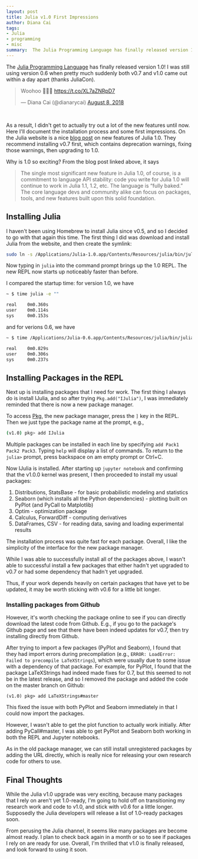 ```yaml
---
layout: post
title: Julia v1.0 First Impressions
author: Diana Cai
tags:
- Julia
- programming
- misc
summary:  The Julia Programming Language has finally released version 1.0! I was still using version 0.6 when pretty much suddenly both v0.7 and v1.0 came out (thanks JuliaCon). So I didn't get to actually try out a lot of the new features until now. Here I'll document the installation process and some first impressions.
---
```


The [Julia Programming Language](https://julialang.org/) has finally released version 1.0!
I was still using version 0.6 when pretty much suddenly both v0.7 and v1.0 came out within a day apart (thanks JuliaCon).

<div>
<blockquote class="twitter-tweet" data-lang="en"><p lang="en" dir="ltr">Woohoo 🎉🎉🎉 <a href="https://t.co/XL7aZNRpD7">https://t.co/XL7aZNRpD7</a></p>&mdash; Diana Cai (@dianarycai) <a href="https://twitter.com/dianarycai/status/1027301960196808709?ref_src=twsrc%5Etfw">August 8, 2018</a></blockquote>
<script async src="https://platform.twitter.com/widgets.js" charset="utf-8"></script>
<br />
</div>

As a result, I didn't get to actually try out a lot of the new features until now.
Here I'll document the installation process and some first impressions.
On the Julia website is a nice [blog post](https://julialang.org/blog/2018/08/one-point-zero) on new features of Julia 1.0.
They recommend installing v0.7 first, which contains deprecation warnings, fixing those warnings, then upgrading to 1.0.

Why is 1.0 so exciting? From the blog post linked above, it says

> The single most significant new feature in Julia 1.0, of course, is a commitment to language API stability: code you write for Julia 1.0 will continue to work in Julia 1.1, 1.2, etc. The language is “fully baked.” The core language devs and community alike can focus on packages, tools, and new features built upon this solid foundation.


## Installing Julia

I haven't been using Homebrew to install Julia since v0.5, and so I decided to
go with that again this time. The first thing I did was download and install
Julia from the website, and then create the symlink:

```bash
sudo ln -s /Applications/Julia-1.0.app/Contents/Resources/julia/bin/julia /usr/local/bin/julia
```

Now typing in ```julia``` into the command prompt brings up the 1.0 REPL. The
new REPL now starts up noticeably faster than before.

I compared the startup time: for version 1.0, we have

```bash
~ $ time julia -e ""

real    0m0.360s
user    0m0.114s
sys     0m0.153s
```

and for verions 0.6, we have

```bash
~ $ time /Applications/Julia-0.6.app/Contents/Resources/julia/bin/julia -e ""

real    0m0.829s
user    0m0.306s
sys     0m0.237s
```


## Installing Packages in the REPL

Next up is installing packages that I need for work. The first thing I always do
is install IJulia, and so after trying ```Pkg.add("IJulia")```, I was
immediately reminded that there is now a new package manager.

To access [Pkg](https://docs.julialang.org/en/latest/stdlib/Pkg/), the new package manager,
press the ```]``` key in the REPL. Then we just type the package name at the
prompt, e.g.,

```bash
(v1.0) pkg> add IJulia
```
Multiple packages can be installed in each line by specifying ```add Pack1 Pack2
Pack3```. Typing ```help``` will display a list of commands. To return to the ```julia>``` prompt, press backspace on am empty prompt or Ctrl+C.


Now IJulia is installed. After starting up ```jupyter notebook``` and confirming
that the v1.0.0 kernel was present, I then proceeded to install my usual packages:

1. Distributions, StatsBase - for basic probabilistic modeling and statistics
2. Seaborn (which installs all the Python dependencies) - plotting built on PyPlot (and PyCall to Matplotlib)
3. Optim - optimization package
4. Calculus, ForwardDiff - computing derivatives
6. DataFrames, CSV - for reading data, saving and loading experimental results

The installation process was quite fast for each package. Overall, I like the
simplicity of the interface for the new package manager.

While I was able to successfully install all of the packages above, I wasn't able to
successful install a few packages that either hadn't yet upgraded to v0.7 or had
some dependency that hadn't yet upgraded.

Thus, if your work depends heavily on certain packages that have yet to be
updated, it may be worth sticking with v0.6 for a little bit longer.

### Installing packages from Github

However, it's worth checking the package online to see if you can directly download the latest
code from Github. E.g., if you go to the package's Github page and see that
there have been indeed updates for v0.7, then try installing directly from
Github.

After trying to import a few packages (PyPlot and Seaborn), I found that they had import errors during precompilation
(e.g., ```ERROR: LoadError: Failed to precompile LaTeXStrings```), which were
usually due to some issue with a dependency of that package. For example, for PyPlot, I found
that the package LaTeXStrings had indeed made fixes for 0.7, but this seemed to
not be in the latest release, and so I removed the package and added the code on
the master branch on Github:
```
(v1.0) pkg> add LaTeXStrings#master
```
This fixed the issue with both PyPlot and Seaborn immediately in that I could
now import the packages.

However, I wasn't able to get the plot function to actually work initially.
After adding PyCall#master, I was able to get PyPlot and Seaborn
both working in both the REPL and Jupyter notebooks.

As in the old package manager, we can still install unregistered packages by
adding the URL directly, which is really nice for releasing your own research code for others to use.


## Final Thoughts

While the Julia v1.0 upgrade was very exciting, because many packages that I
rely on aren't yet 1.0-ready, I'm going to hold off on transitioning
my research work and code to v1.0, and stick with v0.6 for a little longer.
Supposedly the Julia developers will release a list of 1.0-ready packages soon.

From perusing the Julia channel, it seems like many packages are become almost
ready. I plan to check back again in a month or so to see if packages I rely on are
ready for use. Overall, I'm thrilled that v1.0 is finally released, and look forward to using it soon.
